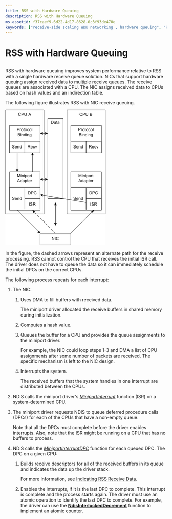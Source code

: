 ```yaml
---
title: RSS with Hardware Queuing
description: RSS with Hardware Queuing
ms.assetid: f37caef9-6d22-4d17-8628-0c3f93de470e
keywords: ["receive-side scaling WDK networking , hardware queuing", "RSS WDK networking , hardware queuing", "hardware queuing WDK RSS", "receive queuing WDK RSS"]
---
```


# RSS with Hardware Queuing


## <a href="" id="ddk-rss-with-hardware-queuing-ng"></a>


RSS with hardware queuing improves system performance relative to RSS with a single hardware receive queue solution. NICs that support hardware queuing assign received data to multiple receive queues. The receive queues are associated with a CPU. The NIC assigns received data to CPUs based on hash values and an indirection table.

The following figure illustrates RSS with NIC receive queuing.

![diagram illustrating rss with nic receive queuing](images/rssqstack.png)

In the figure, the dashed arrows represent an alternate path for the receive processing. RSS cannot control the CPU that receives the initial ISR call. The driver does not have to queue the data so it can immediately schedule the initial DPCs on the correct CPUs.

The following process repeats for each interrupt:

1.  The NIC:
    1.  Uses DMA to fill buffers with received data.

        The miniport driver allocated the receive buffers in shared memory during initialization.

    2.  Computes a hash value.
    3.  Queues the buffer for a CPU and provides the queue assignments to the miniport driver.

        For example, the NIC could loop steps 1-3 and DMA a list of CPU assignments after some number of packets are received. The specific mechanism is left to the NIC design.

    4.  Interrupts the system.

        The received buffers that the system handles in one interrupt are distributed between the CPUs.

2.  NDIS calls the miniport driver's [*MiniportInterrupt*](https://msdn.microsoft.com/library/windows/hardware/ff559395) function (ISR) on a system-determined CPU.

3.  The miniport driver requests NDIS to queue deferred procedure calls (DPCs) for each of the CPUs that have a non-empty queue.

    Note that all the DPCs must complete before the driver enables interrupts. Also, note that the ISR might be running on a CPU that has no buffers to process.

4.  NDIS calls the [*MiniportInterruptDPC*](https://msdn.microsoft.com/library/windows/hardware/ff559398) function for each queued DPC. The DPC on a given CPU:
    1.  Builds receive descriptors for all of the received buffers in its queue and indicates the data up the driver stack.

        For more information, see [Indicating RSS Receive Data](indicating-rss-receive-data.md).

    2.  Enables the interrupts, if it is the last DPC to complete. This interrupt is complete and the process starts again. The driver must use an atomic operation to identify the last DPC to complete. For example, the driver can use the [**NdisInterlockedDecrement**](https://msdn.microsoft.com/library/windows/hardware/ff562751) function to implement an atomic counter.

 

 





